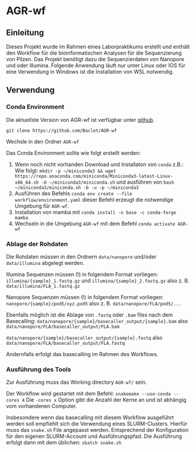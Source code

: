 # AGR-wf
## Einleitung

Dieses Projekt wurde im Rahmen eines Laborpraktikums erstellt und enthält den Workflow für die bioinformatischen Analysen für die Sequenzierung von Pilzen.
Das Projekt benötigt dazu die Sequenzierdaten von Nanopore und oder Illumina. Folgende Anwendung läuft nur unter Linux oder IOS für eine Verwendung in Windows ist die Installation von WSL notwendig.

## Verwendung
### Conda Environment

Die aktuellste Version von AGR-wf ist verfügbar unter [github](https://github.com/Baclet/AGR-wf).

`git clone https://github.com/Baclet/AGR-wf`

Wechsle in den Ordner `AGR-wf`


Das Conda Environment sollte wie folgt erstellt werden:

1. Wenn noch nicht vorhanden Download und Installaton von `conda` z.B.: Wie folgt: `mkdir -p ~/miniconda3 && wget https://repo.anaconda.com/miniconda/Miniconda3-latest-Linux-x86_64.sh -O ~/miniconda3/miniconda.sh` und ausführen von `bash ~/miniconda3/miniconda.sh -b -u -p ~/miniconda3`
2. Ausführen des Befehls `conda env create --file workflow/environment.yaml` dieser Befehl erzeugt die notwendige Umgebung für `AGR-wf`.
3. Installation von mamba mit `conda install -n base -c conda-forge mamba`
4. Wechseln in die Umgebung `AGR-wf` mit dem Befehl `conda activate AGR-wf`

### Ablage der Rohdaten

Die Rohdaten müssen in den Ordnern `data/nanopore` und/oder `data/illumina` abgelegt werden. 

Illumina Sequenzen müssen (!) in folgendem Format vorliegen: 
`illumina/{sample}_1.fastq.gz` und `illumina/{sample}_2.fastq.gz` 
also z. B. `data/illumina/FLA_1.fastq.gz` 


Nanopore Sequenzen müssen (!) in folgendem Format vorliegen:
`nanopore/{sample}/pod5/xyz.pod5` 
also z. B. `data/nanopore/FLA/pod5/...`

Ebenfalls möglich ist die Ablage von `.fastq` oder `.bam` files nach dem Basecalling:
`data/nanopore/{sample}/basecaller_output/{sample}.bam` 
also `data/nanopore/FLA/basecaller_output/FLA.bam`

`data/nanopore/{sample}/basecaller_output/{sample}.fastq` 
also `data/nanopore/FLA/basecaller_output/FLA.fastq`

Andernfalls erfolgt das basecalling im Rahmen des Workflows. 


### Ausführung des Tools

Zur Ausführung muss das Working directory `AGR-wf/` sein.

Der Workflow wird gestartet mit dem Befehl: `snakemake --use-conda --cores 4`
Die `-cores x` Option gibt die Anzahl der Kerne an und ist abhängig vom vorhandenen Computer.

Insbesondere wenn das basecalling mit diesem Workflow ausgeführt werden soll empfiehlt sich die Verwendung eines SLURM-Clusters.
Hierfür muss das `snake.sh` File angepasst werden. Entsprechend der Konfiguration für den eigenen SLURM-Account und Ausführungspfad.
Die Ausführung erfolgt dann mit dem üblichen: `sbatch snake.sh` 
